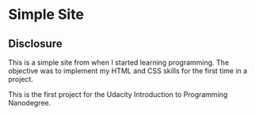 # Simple Site

## Disclosure
This is a simple site from when I started learning programming. The objective was to implement my HTML and CSS skills for the first time in a project.

This is the first project for the Udacity Introduction to Programming Nanodegree.